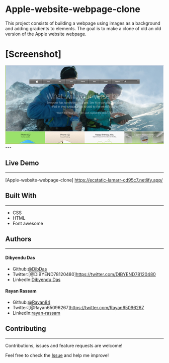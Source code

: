 # Apple-website-webpage-clone
This project consists of building a webpage using images as a background and adding gradients to elements. The goal is to make a clone of old an old version of the Apple website webpage.

# [Screenshot]
<img src='./media/screenshot.png'>
---

## Live Demo
---
[Apple-website-webpage-clone] https://ecstatic-lamarr-cd95c7.netlify.app/

## Built With
---
* CSS
* HTML
* Font awesome

## Authors
---
#### Dibyendu Das
* Github:[@DibDas](https://github.com/dibdas)
* Twitter:[@DIBYEND78120480]https://twitter.com/DIBYEND78120480
* LinkedIn:[Dibyendu Das](https://www.linkedin.com/in/dibyendu-das-b5967a1b1/)

#### Rayan Rassam
* Github:[@Rayan84](https://github.com/Rayan84)
* Twitter:[@Rayan65096267]https://twitter.com/Rayan65096267
* LinkedIn:[rayan-rassam](https://www.linkedin.com/in/rayan-rassam-18a0a426/)

## Contributing
---
Contributions, issues and feature requests are welcome!

Feel free to check the [Issue](https://github.com/Rayan84/Apple-website-webpage-clone/issues) and help me improve!